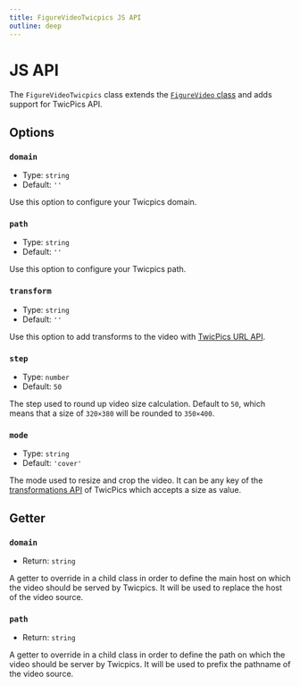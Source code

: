 ```yaml
---
title: FigureVideoTwicpics JS API
outline: deep
---
```


# JS API

The `FigureVideoTwicpics` class extends the [`FigureVideo` class](/components/FigureVideo/js-api.md) and adds support for TwicPics API.

## Options

### `domain`

- Type: `string`
- Default: `''`

Use this option to configure your Twicpics domain.

### `path`

- Type: `string`
- Default: `''`

Use this option to configure your Twicpics path.

### `transform`

- Type: `string`
- Default: `''`

Use this option to add transforms to the video with [TwicPics URL API](https://www.twicpics.com/docs/api/basics).

### `step`

- Type: `number`
- Default: `50`

The step used to round up video size calculation. Default to `50`, which means that a size of `320×380` will be rounded to `350×400`.

### `mode`

- Type: `string`
- Default: `'cover'`

The mode used to resize and crop the video. It can be any key of the [transformations API](https://www.twicpics.com/docs/api/transformations) of TwicPics which accepts a size as value.

## Getter

### `domain`

- Return: `string`

A getter to override in a child class in order to define the main host on which the video should be served by Twicpics. It will be used to replace the host of the video source.

### `path`

- Return: `string`

A getter to override in a child class in order to define the path on which the video should be server by Twicpics. It will be used to prefix the pathname of the video source.
